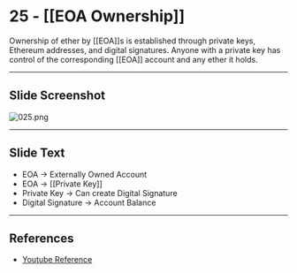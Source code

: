 # 25 - [[EOA Ownership]]

Ownership of ether by [[EOA]]s is established through private keys, Ethereum addresses, and digital signatures. Anyone with a private key has control of the corresponding [[EOA]] account and any ether it holds.

___
## Slide Screenshot
![025.png](../images/ethereum101/025.png)
___
## Slide Text
- EOA -> Externally Owned Account
- EOA -> [[Private Key]]
- Private Key -> Can create Digital Signature
- Digital Signature -> Account Balance
___
## References
- [Youtube Reference](https://youtu.be/zIeBfuXxuWs?t=207)